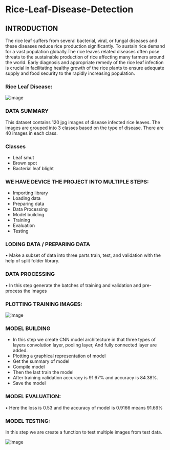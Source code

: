 # Rice-Leaf-Disease-Detection

## INTRODUCTION
The rice leaf suffers from several bacterial, viral, or fungal diseases and these diseases reduce rice production significantly. To sustain rice demand for a vast population globally.The rice leaves related diseases often pose threats to the sustainable production of rice affecting many farmers around the world. Early diagnosis and appropriate remedy of the rice leaf infection is crucial in facilitating healthy growth of the rice plants to ensure adequate supply and food security to the rapidly increasing population.

### Rice Leaf Disease:
![image](https://user-images.githubusercontent.com/101791322/177773023-a8114cb6-c1c4-497b-b51f-de9baef4e8d5.png)

### DATA SUMMARY
This dataset contains 120 jpg images of disease infected rice leaves. The images are grouped into 3 classes based on the type of disease. There are 40 images in each class.

### Classes

* Leaf smut
* Brown spot
* Bacterial leaf blight

### WE HAVE DEVICE THE PROJECT INTO MULTIPLE STEPS:
* Importing library
* Loading data
* Preparing data
* Data Processing 
* Model building
* Training
* Evaluation
* Testing



### LODING DATA / PREPARING DATA
•	Make a subset of data into three parts train, test, and validation with the help of split folder library.

### DATA PROCESSING
•	In this step generate the batches of training and validation and pre-process the images

### PLOTTING TRAINING IMAGES:
![image](https://user-images.githubusercontent.com/101791322/177773523-fbb6bcbe-81ff-4805-a34d-b655083de8de.png)

### MODEL BUILDING

* In this step we create CNN model architecture in that three types of layers convolution layer, pooling layer, 
And fully connected layer are added.
* Plotting a graphical representation of model
*	Get the summary of model
*	Compile model
*	Then the last train the model 
*	After training validation accuracy is 91.67% and accuracy is 84.38%.
*	Save the model

### MODEL EVALUATION:
•	Here the loss is 0.53 and the accuracy of model is 0.9166 means 91.66%

### MODEL TESTING:
In this step we are create a function to test multiple images from test data. 


![image](https://user-images.githubusercontent.com/101791322/177774011-ba9942b4-ab73-40cf-a3db-8c5db75a64df.png)

 



